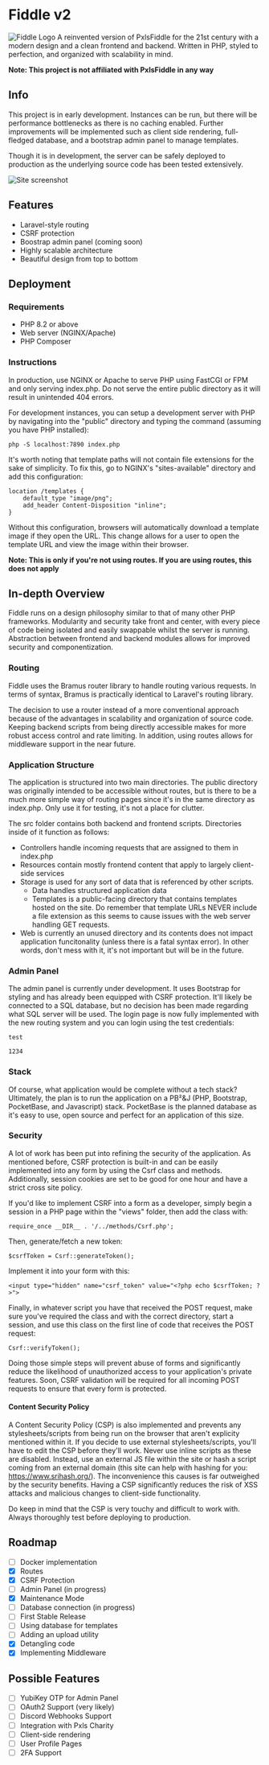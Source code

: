 # Fiddle v2
![Fiddle Logo](https://github.com/zulujive/fiddle/blob/main/logo.png?raw=true)
A reinvented version of PxlsFiddle for the 21st century with a modern design and a clean frontend and backend. Written in PHP, styled to perfection, and organized with scalability in mind.

**Note: This project is not affiliated with PxlsFiddle in any way**

## Info
This project is in early development. Instances can be run, but there will be performance bottlenecks as there is no caching enabled. Further improvements will be implemented such as client side rendering, full-fledged database, and a bootstrap admin panel to manage templates.

Though it is in development, the server can be safely deployed to production as the underlying source code has been tested extensively.

![Site screenshot](https://github.com/zulujive/fiddle/blob/main/site-example.png?raw=true)

## Features
- Laravel-style routing
- CSRF protection
- Boostrap admin panel (coming soon)
- Highly scalable architecture
- Beautiful design from top to bottom

## Deployment
### Requirements
- PHP 8.2 or above
- Web server (NGINX/Apache)
- PHP Composer

### Instructions
In production, use NGINX or Apache to serve PHP using FastCGI or FPM and only serving index.php. Do not serve the entire public directory as it will result in unintended 404 errors.

For development instances, you can setup a development server with PHP by navigating into the "public" directory and typing the command (assuming you have PHP installed):
```
php -S localhost:7890 index.php
```

It's worth noting that template paths will not contain file extensions for the sake of simplicity. To fix this, go to NGINX's "sites-available" directory and add this configuration:
```
location /templates {
    default_type "image/png";
    add_header Content-Disposition "inline";
}
```
Without this configuration, browsers will automatically download a template image if they open the URL. This change allows for a user to open the template URL and view the image within their browser.

**Note: This is only if you're not using routes. If you are using routes, this does not apply**

## In-depth Overview
Fiddle runs on a design philosophy similar to that of many other PHP frameworks. Modularity and security take front and center, with every piece of code being isolated and easily swappable whilst the server is running. Abstraction between frontend and backend modules allows for improved security and componentization.

### Routing
Fiddle uses the Bramus router library to handle routing various requests. In terms of syntax, Bramus is practically identical to Laravel's routing library. 

The decision to use a router instead of a more conventional approach because of the advantages in scalability and organization of source code. Keeping backend scripts from being directly accessible makes for more robust access control and rate limiting. In addition, using routes allows for middleware support in the near future.

### Application Structure
The application is structured into two main directories. The public directory was originally intended to be accessible without routes, but is there to be a much more simple way of routing pages since it's in the same directory as index.php. Only use it for testing, it's not a place for clutter.

The src folder contains both backend and frontend scripts. Directories inside of it function as follows:
- Controllers handle incoming requests that are assigned to them in index.php
- Resources contain mostly frontend content that apply to largely client-side services
- Storage is used for any sort of data that is referenced by other scripts.
    - Data handles structured application data
    - Templates is a public-facing directory that contains templates hosted on the site. Do remember that template URLs NEVER include a file extension as this seems to cause issues with the web server handling GET requests.
- Web is currently an unused directory and its contents does not impact application funcitonality (unless there is a fatal syntax error). In other words, don't mess with it, it's not important but will be in the future.

### Admin Panel
The admin panel is currently under development. It uses Bootstrap for styling and has already been equipped with CSRF protection. It'll likely be connected to a SQL database, but no decision has been made regarding what SQL server will be used. The login page is now fully implemented with the new routing system and you can login using the test credentials:
```
test
```
```
1234
```

### Stack
Of course, what application would be complete without a tech stack? Ultimately, the plan is to run the application on a PB²&J (PHP, Bootstrap, PocketBase, and Javascript) stack. PocketBase is the planned database as it's easy to use, open source and perfect for an application of this size.

### Security
A lot of work has been put into refining the security of the application. As mentioned before, CSRF protection is built-in and can be easily implemented into any form by using the Csrf class and methods. Additionally, session cookies are set to be good for one hour and have a strict cross site policy.

If you'd like to implement CSRF into a form as a developer, simply begin a session in a PHP page within the "views" folder, then add the class with:
```
require_once __DIR__ . '/../methods/Csrf.php';
```
Then, generate/fetch a new token:
```
$csrfToken = Csrf::generateToken();
```
Implement it into your form with this:
```
<input type="hidden" name="csrf_token" value="<?php echo $csrfToken; ?>">
```
Finally, in whatever script you have that received the POST request, make sure you've required the class and with the correct directory, start a session, and use this class on the first line of code that receives the POST request:
```
Csrf::verifyToken();
```
Doing those simple steps will prevent abuse of forms and significantly reduce the likelihood of unauthorized access to your application's private features. Soon, CSRF validation will be required for all incoming POST requests to ensure that every form is protected.

#### Content Security Policy
A Content Security Policy (CSP) is also implemented and prevents any stylesheets/scripts from being run on the browser that aren't explicity mentioned within it. If you decide to use external stylesheets/scripts, you'll have to edit the CSP before they'll work. Never use inline scripts as these are disabled. Instead, use an external JS file within the site or hash a script coming from an external domain (this site can help with hashing for you: https://www.srihash.org/). The inconvenience this causes is far outweighed by the security benefits. Having a CSP significantly reduces the risk of XSS attacks and malicious changes to client-side functionality.

Do keep in mind that the CSP is very touchy and difficult to work with. Always thoroughly test before deploying to production.

## Roadmap
- [ ] Docker implementation
- [x] Routes
- [x] CSRF Protection
- [ ] Admin Panel (in progress)
- [x] Maintenance Mode
- [ ] Database connection (in progress)
- [ ] First Stable Release
- [ ] Using database for templates
- [ ] Adding an upload utility
- [x] Detangling code
- [x] Implementing Middleware

## Possible Features
- [ ] YubiKey OTP for Admin Panel
- [ ] OAuth2 Support (very likely)
- [ ] Discord Webhooks Support
- [ ] Integration with Pxls Charity
- [ ] Client-side rendering
- [ ] User Profile Pages
- [ ] 2FA Support